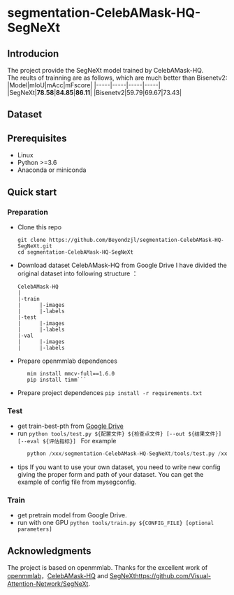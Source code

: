 # segmentation-CelebAMask-HQ-SegNeXt
## Introducion
The project provide the SegNeXt model trained by CelebAMask-HQ. <br>
The reults of trainning are as follows, which are much better than Bisenetv2:
|Model|mIoU|mAcc|mFscore|
|-----|-----|-----|-----|
|SegNeXt|**78.58**|**84.85**|**86.11**|
|Bisenetv2|59.79|69.67|73.43|
## Dataset
## Prerequisites
- Linux
- Python >=3.6
- Anaconda or miniconda
## Quick start
### Preparation
- Clone this repo
  ```
  git clone https://github.com/Beyondzjl/segmentation-CelebAMask-HQ-SegNeXt.git
  cd segmentation-CelebAMask-HQ-SegNeXt
  ```
- Download dataset CelebAMask-HQ from Google Drive
  I have divided the original dataset into following structure ：
  ```
  CelebAMask-HQ
  |
  |-train
  |      |-images
  |      |-labels
  |-test
  |      |-images
  |      |-labels
  |-val
  |      |-images
  |      |-labels
  ```
- Prepare openmmlab dependences
  ```pip install -U openmim
     mim install mmcv-full==1.6.0
     pip install timm```
- Prepare project dependences
  `pip install -r requirements.txt`
### Test
- get train-best-pth from [Google Drive](https://drive.google.com/file/d/1rp5D48-1renqNCQ3LkJAYK5__QVFN_IV/view?usp=drive_link)
- run
  ```python tools/test.py ${配置文件} ${检查点文件} [--out ${结果文件}] [--eval ${评估指标}] ```
  For example
  ```python /xxx/segmentation-CelebAMask-HQ-SegNeXt/tools/test.py /xxx/segmentation-CelebAMask-HQ-SegNeXt/mysegconfig/segnext_CelebAMask_test.py /xxx/segmentation-CelebAMask-HQ-SegNeXt/iter_160000.pth --eval mIoU ## give you the evalution results
     python /xxx/segmentation-CelebAMask-HQ-SegNeXt/tools/test.py /xxx/segmentation-CelebAMask-HQ-SegNeXt/mysegconfig/segnext_CelebAMask_test.py /xxx/segmentation-CelebAMask-HQ-SegNeXt/iter_160000.pth --show-dir <results_path>/xxx.png> --gpu-id 2 ## save the results to the path```
- tips
  If you want to use your own dataset, you need to write new config giving the proper form and path of your dataset. You can get the example of config file from
  mysegconfig.
### Train
- get pretrain model from Google Drive.
- run with one GPU
  `python tools/train.py ${CONFIG_FILE} [optional parameters]`
## Acknowledgments
The project is based on openmmlab. Thanks for the excellent work of [openmmlab](https://github.com/open-mmlab/mmsegmentation/tree/main)，[CelebAMask-HQ](https://github.com/switchablenorms/CelebAMask-HQ) and [SegNeXt](https://github.com/Visual-Attention-Network/SegNeXt)https://github.com/Visual-Attention-Network/SegNeXt.
  

